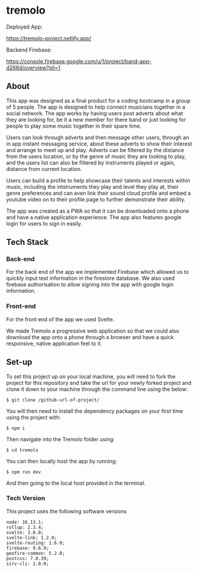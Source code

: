 # tremolo

Deployed App:

https://tremolo-project.netlify.app/

Backend Firebase:

https://console.firebase.google.com/u/1/project/band-app-d266d/overview?pli=1

## About

This app was designed as a final product for a coding bootcamp in a group of 5 people. The app is designed to help connect musicians together in a social network. The app works by having users post adverts about what they are looking for, be it a new member for there band or just looking for people to play some music together in their spare time.

Users can look through adverts and then message other users, through an in app instant messaging service, about these adverts to show their interest and arrange to meet up and play. Adverts can be filtered by the distance from the users location, or by the genre of music they are looking to play, and the users list can also be filtered by instruments played or again, distance from current location.

Users can build a profile to help showcase their talents and interests within music, including the intstruments they play and level they play at, their genre preferences and can even link their sound cloud profile and embed a youtube video on to their profile page to further demonstrate their ability.

The app was created as a PWA so that it can be downloaded onto a phone and have a native application experience. The app also features google login for users to sign in easily.

## Tech Stack

### Back-end

For the back end of the app we implemented Firebase which allowed us to quickly input test information in the firestore database. We also used firebase authorisation to allow signing into the app with google login information.

### Front-end

For the front end of the app we used Svelte.

We made Tremolo a progressive web application so that we could also download the app onto a phone through a browser and have a quick responsive, native application feel to it.

## Set-up

To set this project up on your local machine, you will need to fork the project for this repository and take the url for your newly forked project and clone it down to your machine through the command line using the below:

```
$ git clone /github-url-of-project/
```

You will then need to install the dependency packages on your first time using the project with:

```
$ npm i
```

Then navigate into the Tremolo folder using:

```
$ cd tremolo
```

You can then locally host the app by running:

```
$ npm run dev
```

And then going to the local host provided in the terminal.

### Tech Version

This project uses the following software versions

```
node: 16.13.1;
rollup: 2.3.4;
svelte: 3.0.0;
svelte-link: 1.2.0;
svelte-routing: 1.6.0;
firebase: 9.6.9;
geofire-common: 5.2.0;
postcss: 7.0.39;
sirv-cli: 2.0.0;
```
